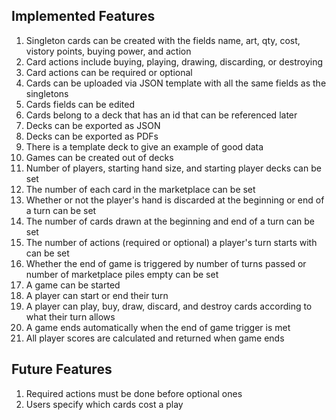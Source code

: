 ## Implemented Features

1) Singleton cards can be created with the fields name, art, qty, cost, vistory points, buying power, and action
2) Card actions include buying, playing, drawing, discarding, or destroying
3) Card actions can be required or optional
4) Cards can be uploaded via JSON template with all the same fields as the singletons
5) Cards fields can be edited
6) Cards belong to a deck that has an id that can be referenced later
7) Decks can be exported as JSON
8) Decks can be exported as PDFs
9) There is a template deck to give an example of good data
10) Games can be created out of decks
11) Number of players, starting hand size, and starting player decks can be set
12) The number of each card in the marketplace can be set
13) Whether or not the player's hand is discarded at the beginning or end of a turn can be set
14) The number of cards drawn at the beginning and end of a turn can be set
15) The number of actions (required or optional) a player's turn starts with can be set
16) Whether the end of game is triggered by number of turns passed or number of marketplace piles empty can be set
17) A game can be started
18) A player can start or end their turn
19) A player can play, buy, draw, discard, and destroy cards according to what their turn allows
20) A game ends automatically when the end of game trigger is met
21) All player scores are calculated and returned when game ends

## Future Features

1) Required actions must be done before optional ones
2) Users specify which cards cost a play

